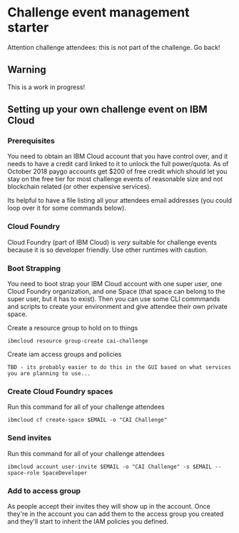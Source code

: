 # Challenge event management starter
Attention challenge attendees: this is not part of the challenge. Go back!

## Warning
This is a work in progress!
## Setting up your own challenge event on IBM Cloud
### Prerequisites
You need to obtain an IBM Cloud account that you have control over, and it needs to have a credit card linked to it to unlock the full power/quota. As of October 2018 paygo accounts get $200 of free credit which should let you stay on the free tier for most challenge events of reasonable size and not blockchain related (or other expensive services).

Its helpful to have a file listing all your attendees email addresses (you could loop over it for some commands below). 

### Cloud Foundry
Cloud Foundry (part of IBM Cloud) is *very* suitable for challenge events because it is so developer friendly. Use other runtimes with caution.

### Boot Strapping
You need to boot strap your IBM Cloud account with one super user, one Cloud Foundry organization, and one Space (that space can belong to the super user, but it has to exist). Then you can use some CLI commmands and scripts to create your environment and give attendee their own private space.


Create a resource group to hold on to things
```
ibmcloud resource group-create cai-challenge
```

Create iam access groups and policies
```
TBD - its probably easier to do this in the GUI based on what services you are planning to use...
```

### Create Cloud Foundry spaces
Run this command for all of your challenge attendees
```
ibmcloud cf create-space $EMAIL -o "CAI Challenge"
```

### Send invites
Run this command for all of your challenge attendees
```
ibmcloud account user-invite $EMAIL -o "CAI Challenge" -s $EMAIL --space-role SpaceDeveloper
```

### Add to access group
As people accept their invites they will show up in the account. Once they're in the account you can add them to the access group you created and they'll start to inherit the IAM policies you defined. 